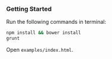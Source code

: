 ### Getting Started

Run the following commands in terminal:
```bash
npm install && bower install
grunt
```
Open `examples/index.html`.

